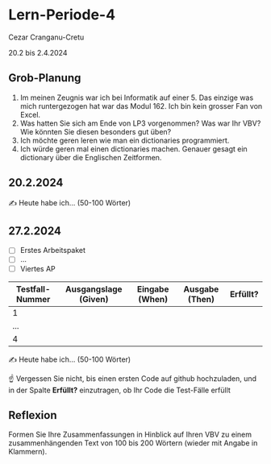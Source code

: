 # Lern-Periode-4

Cezar Cranganu-Cretu

20.2 bis 2.4.2024

## Grob-Planung

1. Im meinen Zeugnis war ich bei Informatik auf einer 5. Das einzige was mich runtergezogen hat war das Modul 162. Ich bin kein grosser Fan von Excel. 
2. Was hatten Sie sich am Ende von LP3 vorgenommen? Was war Ihr VBV? Wie könnten Sie diesen besonders gut üben?
3. Ich möchte geren leren wie man ein dictionaries programmiert.
4. Ich würde geren mal einen dictionaries machen. Genauer gesagt ein dictionary über die Englischen Zeitformen.

## 20.2.2024

✍️ Heute habe ich... (50-100 Wörter)

## 27.2.2024

- [ ] Erstes Arbeitspaket
- [ ] ...
- [ ] Viertes AP

| Testfall-Nummer | Ausgangslage (Given) | Eingabe (When) | Ausgabe (Then) | Erfüllt? |
| --------------- | -------------------- | -------------- | -------------- | -------- |
| 1               |                      |                |                |          |
| ...             |                      |                |                |          |
| 4               |                      |                |                |          |

✍️ Heute habe ich... (50-100 Wörter)

☝️ Vergessen Sie nicht, bis einen ersten Code auf github hochzuladen, und in der Spalte **Erfüllt?** einzutragen, ob Ihr Code die Test-Fälle erfüllt



## Reflexion

Formen Sie Ihre Zusammenfassungen in Hinblick auf Ihren VBV zu einem zusammenhängenden Text von 100 bis 200 Wörtern (wieder mit Angabe in Klammern).
